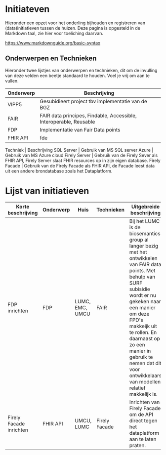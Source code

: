 # Initiateven
Hieronder een opzet voor het onderling bijhouden en registreren van (data)initiatieven tussen de huizen. Deze pagina is opgesteld in de Markdown taal, zie hier voor toeliching daarvan. 

https://www.markdownguide.org/basic-syntax 

## Onderwerpen en Technieken
Hieronder twee lijstjes van onderwerpen en technieken, dit om de invulling van deze velden een beetje standaard te houden. Voel je vrij om aan te vullen.

Onderwerp | Beschrijving 
---|---
VIPP5 | Gesubidieert project tbv implementatie van de BGZ
FAIR | FAIR data principes, Findable, Accessible, Interoperable, Reusable
FDP | Implementatie van Fair Data points
FHIR API | fde

Techniek | Beschrijving
SQL Server | Gebruik van MS SQL server
Azure | Gebruik van MS Azure cloud
Firely Server | Gebruik van de Firely Sever als FHIR API, Firely Server slaat FHIR resources op in zijn eigen database.
Firely Facade | Gebruik van de Firely Facade als FHIR API, de Facade leest data uit een andere brondatabase zoals het Dataplatform.

# Lijst van initiatieven

Korte beschrijving | Onderwerp | Huis | Technieken | Uitgebreide beschrijving | Periode
---|---|---|---|---|---
FDP inrichten | FDP | LUMC, EMC, UMCU | FAIR | Bij het LUMC is de biosemantics group al langer bezig met het ontwikkelen van FAIR data points. Met behulp van SURF subisidie wordt er nu gekeken naar een manier om deze FPD's makkeijk uit te rollen. En daarnaast op zo een manier in gebruik te nemen dat dit voor ontwikkelaars van modellen relatief makkelijk is. 
Firely Facade inrichten | FHIR API | UMCU, LUMC | Firely Facade | Inrichten van Firely Facade om de API direct tegen het dataplatform aan te laten praten. | 2023
